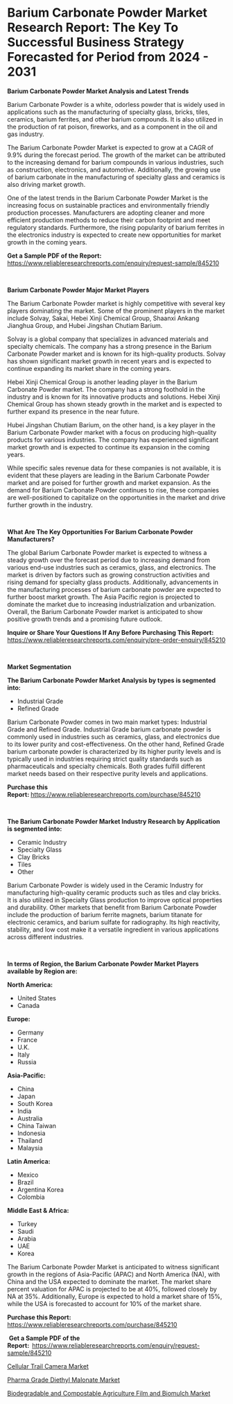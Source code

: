 <p><h1>Barium Carbonate Powder Market Research Report: The Key To Successful Business Strategy Forecasted for Period from 2024 - 2031</h1></p><p><strong>Barium Carbonate Powder Market Analysis and Latest Trends</strong></p>
<p><p>Barium Carbonate Powder is a white, odorless powder that is widely used in applications such as the manufacturing of specialty glass, bricks, tiles, ceramics, barium ferrites, and other barium compounds. It is also utilized in the production of rat poison, fireworks, and as a component in the oil and gas industry.</p><p>The Barium Carbonate Powder Market is expected to grow at a CAGR of 9.9% during the forecast period. The growth of the market can be attributed to the increasing demand for barium compounds in various industries, such as construction, electronics, and automotive. Additionally, the growing use of barium carbonate in the manufacturing of specialty glass and ceramics is also driving market growth.</p><p>One of the latest trends in the Barium Carbonate Powder Market is the increasing focus on sustainable practices and environmentally friendly production processes. Manufacturers are adopting cleaner and more efficient production methods to reduce their carbon footprint and meet regulatory standards. Furthermore, the rising popularity of barium ferrites in the electronics industry is expected to create new opportunities for market growth in the coming years.</p></p>
<p><strong>Get a Sample PDF of the Report:&nbsp;</strong> <a href="https://www.reliableresearchreports.com/enquiry/request-sample/845210">https://www.reliableresearchreports.com/enquiry/request-sample/845210</a></p>
<p>&nbsp;</p>
<p><strong>Barium Carbonate Powder Major Market Players</strong></p>
<p><p>The Barium Carbonate Powder market is highly competitive with several key players dominating the market. Some of the prominent players in the market include Solvay, Sakai, Hebei Xinji Chemical Group, Shaanxi Ankang Jianghua Group, and Hubei Jingshan Chutiam Barium.</p><p>Solvay is a global company that specializes in advanced materials and specialty chemicals. The company has a strong presence in the Barium Carbonate Powder market and is known for its high-quality products. Solvay has shown significant market growth in recent years and is expected to continue expanding its market share in the coming years.</p><p>Hebei Xinji Chemical Group is another leading player in the Barium Carbonate Powder market. The company has a strong foothold in the industry and is known for its innovative products and solutions. Hebei Xinji Chemical Group has shown steady growth in the market and is expected to further expand its presence in the near future.</p><p>Hubei Jingshan Chutiam Barium, on the other hand, is a key player in the Barium Carbonate Powder market with a focus on producing high-quality products for various industries. The company has experienced significant market growth and is expected to continue its expansion in the coming years.</p><p>While specific sales revenue data for these companies is not available, it is evident that these players are leading in the Barium Carbonate Powder market and are poised for further growth and market expansion. As the demand for Barium Carbonate Powder continues to rise, these companies are well-positioned to capitalize on the opportunities in the market and drive further growth in the industry.</p></p>
<p>&nbsp;</p>
<p><strong>What Are The Key Opportunities For Barium Carbonate Powder Manufacturers?</strong></p>
<p><p>The global Barium Carbonate Powder market is expected to witness a steady growth over the forecast period due to increasing demand from various end-use industries such as ceramics, glass, and electronics. The market is driven by factors such as growing construction activities and rising demand for specialty glass products. Additionally, advancements in the manufacturing processes of barium carbonate powder are expected to further boost market growth. The Asia Pacific region is projected to dominate the market due to increasing industrialization and urbanization. Overall, the Barium Carbonate Powder market is anticipated to show positive growth trends and a promising future outlook.</p></p>
<p><strong>Inquire or Share Your Questions If Any Before Purchasing This Report:</strong> <a href="https://www.reliableresearchreports.com/enquiry/pre-order-enquiry/845210">https://www.reliableresearchreports.com/enquiry/pre-order-enquiry/845210</a></p>
<p>&nbsp;</p>
<p><strong>Market Segmentation</strong></p>
<p><strong>The Barium Carbonate Powder Market Analysis by types is segmented into:</strong></p>
<p><ul><li>Industrial Grade</li><li>Refined Grade</li></ul></p>
<p><p>Barium Carbonate Powder comes in two main market types: Industrial Grade and Refined Grade. Industrial Grade barium carbonate powder is commonly used in industries such as ceramics, glass, and electronics due to its lower purity and cost-effectiveness. On the other hand, Refined Grade barium carbonate powder is characterized by its higher purity levels and is typically used in industries requiring strict quality standards such as pharmaceuticals and specialty chemicals. Both grades fulfill different market needs based on their respective purity levels and applications.</p></p>
<p><strong>Purchase this Report:&nbsp;</strong><a href="https://www.reliableresearchreports.com/purchase/845210">https://www.reliableresearchreports.com/purchase/845210</a></p>
<p>&nbsp;</p>
<p><strong>The Barium Carbonate Powder Market Industry Research by Application is segmented into:</strong></p>
<p><ul><li>Ceramic Industry</li><li>Specialty Glass</li><li>Clay Bricks</li><li>Tiles</li><li>Other</li></ul></p>
<p><p>Barium Carbonate Powder is widely used in the Ceramic Industry for manufacturing high-quality ceramic products such as tiles and clay bricks. It is also utilized in Specialty Glass production to improve optical properties and durability. Other markets that benefit from Barium Carbonate Powder include the production of barium ferrite magnets, barium titanate for electronic ceramics, and barium sulfate for radiography. Its high reactivity, stability, and low cost make it a versatile ingredient in various applications across different industries.</p></p>
<p>&nbsp;</p>
<p><strong>In terms of Region, the Barium Carbonate Powder Market Players available by Region are:</strong></p>
<p>
    <p> <strong> North America: </strong>
        <ul>
            <li>United States</li>
            <li>Canada</li>
        </ul>
        </p> 
    <p> <strong> Europe: </strong>
        <ul>
            <li>Germany</li>
            <li>France</li>
            <li>U.K.</li>
            <li>Italy</li>
            <li>Russia</li>
        </ul>
        </p> 
    <p> <strong> Asia-Pacific: </strong>
        <ul>
            <li>China</li>
            <li>Japan</li>
            <li>South Korea</li>
            <li>India</li>
            <li>Australia</li>
            <li>China Taiwan</li>
            <li>Indonesia</li>
            <li>Thailand</li>
            <li>Malaysia</li>
        </ul>
        </p> 
    <p> <strong> Latin America: </strong>
        <ul>
            <li>Mexico</li>
            <li>Brazil</li>
            <li>Argentina Korea</li>
            <li>Colombia</li>
        </ul>
        </p> 
    <p> <strong> Middle East & Africa: </strong>
        <ul>
            <li>Turkey</li>
            <li>Saudi</li>
            <li>Arabia</li>
            <li>UAE</li>
            <li>Korea</li>
        </ul>
    </p>
    </p>
<p><p>The Barium Carbonate Powder Market is anticipated to witness significant growth in the regions of Asia-Pacific (APAC) and North America (NA), with China and the USA expected to dominate the market. The market share percent valuation for APAC is projected to be at 40%, followed closely by NA at 35%. Additionally, Europe is expected to hold a market share of 15%, while the USA is forecasted to account for 10% of the market share.</p></p>
<p><strong>Purchase this Report: </strong><a href="https://www.reliableresearchreports.com/purchase/845210">https://www.reliableresearchreports.com/purchase/845210</a></p>
<p>&nbsp;<strong>Get a Sample PDF of the Report:&nbsp;&nbsp;</strong><a href="https://www.reliableresearchreports.com/enquiry/request-sample/845210">https://www.reliableresearchreports.com/enquiry/request-sample/845210</a></p>
<p><strong></strong></p>
<p><p><a href="https://view.publitas.com/reportprime-1/global-cellular-trail-camera-market-size-and-market-trends-insights-and-projections-from-2023-to-2030/">Cellular Trail Camera Market</a></p><p><a href="https://view.publitas.com/reportprime-1/pharma-grade-diethyl-malonate-market-size-growth-and-forecast-from-2023-2030/">Pharma Grade Diethyl Malonate Market</a></p><p><a href="https://view.publitas.com/reportprime-1/biodegradable-and-compostable-agriculture-film-and-biomulch-market-research-report-unlocks-analysis-on-the-market-financial-status-market-size-and-market-revenue-upto-2030/">Biodegradable and Compostable Agriculture Film and Biomulch Market</a></p></p>